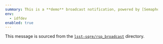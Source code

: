 ```yaml
---
summary: This is a **demo** broadcast notification, powered by [Semaphore](https://github.com/lsst-sqre/semaphore).
env:
  - idfdev
enabled: true
---
```


This message is sourced from the [`lsst-sqre/rsp_broadcast`](https://github.com/lsst-sqre/rsp_broadcast) directory.
